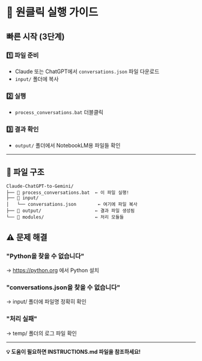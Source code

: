 # 🚀 원클릭 실행 가이드

## 빠른 시작 (3단계)

### 1️⃣ 파일 준비
- Claude 또는 ChatGPT에서 `conversations.json` 파일 다운로드
- `input/` 폴더에 복사

### 2️⃣ 실행
- `process_conversations.bat` 더블클릭

### 3️⃣ 결과 확인
- `output/` 폴더에서 NotebookLM용 파일들 확인

---

## 📂 파일 구조
```
Claude-ChatGPT-to-Gemini/
├── 📄 process_conversations.bat  ← 이 파일 실행!
├── 📁 input/
│   └── conversations.json        ← 여기에 파일 복사
├── 📁 output/                    ← 결과 파일 생성됨
└── 📁 modules/                   ← 처리 모듈들
```

## ⚠️ 문제 해결

### "Python을 찾을 수 없습니다"
→ https://python.org 에서 Python 설치

### "conversations.json을 찾을 수 없습니다"  
→ input/ 폴더에 파일명 정확히 확인

### "처리 실패"
→ temp/ 폴더의 로그 파일 확인

---

**💡 도움이 필요하면 INSTRUCTIONS.md 파일을 참조하세요!**